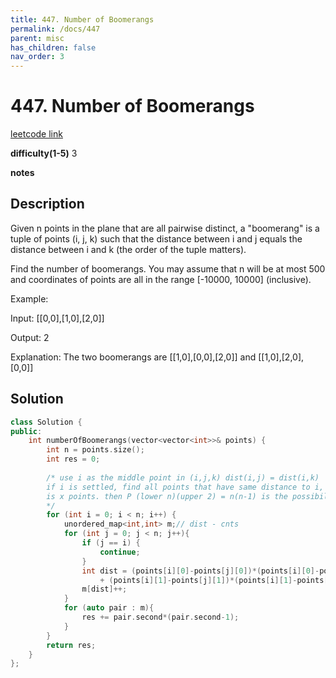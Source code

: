 ```yaml
---
title: 447. Number of Boomerangs
permalink: /docs/447
parent: misc
has_children: false
nav_order: 3
---
```

# 447. Number of Boomerangs
[leetcode link](https://leetcode.com/problems/number-of-boomerangs/)

**difficulty(1-5)** 
3

**notes** 


## Description
Given n points in the plane that are all pairwise distinct, a "boomerang" is a tuple of points (i, j, k) such that the distance between i and j equals the distance between i and k (the order of the tuple matters).

Find the number of boomerangs. You may assume that n will be at most 500 and coordinates of points are all in the range [-10000, 10000] (inclusive).

Example:

Input:
[[0,0],[1,0],[2,0]]

Output:
2

Explanation:
The two boomerangs are [[1,0],[0,0],[2,0]] and [[1,0],[2,0],[0,0]]


## Solution
```c++
class Solution {
public:
    int numberOfBoomerangs(vector<vector<int>>& points) {
        int n = points.size();
        int res = 0;
        
        /* use i as the middle point in (i,j,k) dist(i,j) = dist(i,k)
        if i is settled, find all points that have same distance to i, assuming there 
        is x points. then P (lower n)(upper 2) = n(n-1) is the possibilities added to res
        */
        for (int i = 0; i < n; i++) {
            unordered_map<int,int> m;// dist - cnts
            for (int j = 0; j < n; j++){
                if (j == i) {
                    continue;
                }
                int dist = (points[i][0]-points[j][0])*(points[i][0]-points[j][0]) 
                    + (points[i][1]-points[j][1])*(points[i][1]-points[j][1]);
                m[dist]++;
            }
            for (auto pair : m){
                res += pair.second*(pair.second-1);
            }
        }
        return res;
    }
};
``` 

<!-- 
Default label
{: .label }

Blue label
{: .label .label-blue }

Stable
{: .label .label-green }

New release
{: .label .label-purple }

Coming soon
{: .label .label-yellow }

Deprecated
{: .label .label-red } -->
